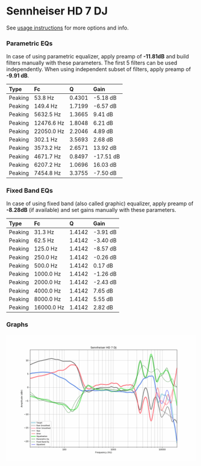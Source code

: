 # Sennheiser HD 7 DJ
See [usage instructions](https://github.com/jaakkopasanen/AutoEq#usage) for more options and info.

### Parametric EQs
In case of using parametric equalizer, apply preamp of **-11.81dB** and build filters manually
with these parameters. The first 5 filters can be used independently.
When using independent subset of filters, apply preamp of **-9.91 dB**.

| Type    | Fc         |      Q | Gain      |
|:--------|:-----------|:-------|:----------|
| Peaking | 53.8 Hz    | 0.4301 | -5.18 dB  |
| Peaking | 149.4 Hz   | 1.7199 | -6.57 dB  |
| Peaking | 5632.5 Hz  | 1.3665 | 9.41 dB   |
| Peaking | 12476.6 Hz | 1.8048 | 6.21 dB   |
| Peaking | 22050.0 Hz | 2.2046 | 4.89 dB   |
| Peaking | 302.1 Hz   | 3.5693 | 2.68 dB   |
| Peaking | 3573.2 Hz  | 2.6571 | 13.92 dB  |
| Peaking | 4671.7 Hz  | 0.8497 | -17.51 dB |
| Peaking | 6207.2 Hz  | 1.0696 | 16.03 dB  |
| Peaking | 7454.8 Hz  | 3.3755 | -7.50 dB  |

### Fixed Band EQs
In case of using fixed band (also called graphic) equalizer, apply preamp of **-8.28dB**
(if available) and set gains manually with these parameters.

| Type    | Fc         |      Q | Gain     |
|:--------|:-----------|:-------|:---------|
| Peaking | 31.3 Hz    | 1.4142 | -3.91 dB |
| Peaking | 62.5 Hz    | 1.4142 | -3.40 dB |
| Peaking | 125.0 Hz   | 1.4142 | -8.57 dB |
| Peaking | 250.0 Hz   | 1.4142 | -0.26 dB |
| Peaking | 500.0 Hz   | 1.4142 | 0.17 dB  |
| Peaking | 1000.0 Hz  | 1.4142 | -1.26 dB |
| Peaking | 2000.0 Hz  | 1.4142 | -2.43 dB |
| Peaking | 4000.0 Hz  | 1.4142 | 7.65 dB  |
| Peaking | 8000.0 Hz  | 1.4142 | 5.55 dB  |
| Peaking | 16000.0 Hz | 1.4142 | 2.82 dB  |

### Graphs
![](./Sennheiser%20HD%207%20DJ.png)